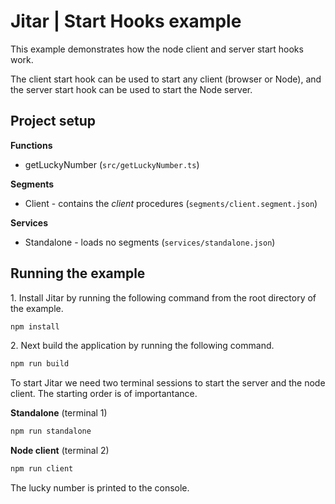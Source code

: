 
# Jitar | Start Hooks example

This example demonstrates how the node client and server start hooks work.

The client start hook can be used to start any client (browser or Node), and the server start hook can be used to start the Node server.

## Project setup

**Functions**

* getLuckyNumber (`src/getLuckyNumber.ts`)

**Segments**

* Client - contains the *client* procedures (`segments/client.segment.json`)

**Services**

* Standalone - loads no segments (`services/standalone.json`)

## Running the example

1\. Install Jitar by running the following command from the root directory of the example.

```bash
npm install
```

2\. Next build the application by running the following command.

```bash
npm run build
```

To start Jitar we need two terminal sessions to start the server and the node client. The starting order is of importantance.

**Standalone** (terminal 1)

```bash
npm run standalone
```

**Node client** (terminal 2)

```bash
npm run client
```

The lucky number is printed to the console.
